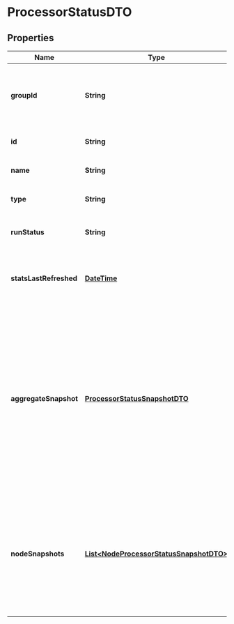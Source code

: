 
# ProcessorStatusDTO

## Properties
Name | Type | Description | Notes
------------ | ------------- | ------------- | -------------
**groupId** | **String** | The unique ID of the process group that the Processor belongs to |  [optional]
**id** | **String** | The unique ID of the Processor |  [optional]
**name** | **String** | The name of the Processor |  [optional]
**type** | **String** | The type of the Processor |  [optional]
**runStatus** | **String** | The run status of the Processor |  [optional]
**statsLastRefreshed** | [**DateTime**](DateTime.md) | The timestamp of when the stats were last refreshed |  [optional]
**aggregateSnapshot** | [**ProcessorStatusSnapshotDTO**](ProcessorStatusSnapshotDTO.md) | A status snapshot that represents the aggregate stats of all nodes in the cluster. If the NiFi instance is a standalone instance, rather than a cluster, this represents the stats of the single instance. |  [optional]
**nodeSnapshots** | [**List&lt;NodeProcessorStatusSnapshotDTO&gt;**](NodeProcessorStatusSnapshotDTO.md) | A status snapshot for each node in the cluster. If the NiFi instance is a standalone instance, rather than a cluster, this may be null. |  [optional]



